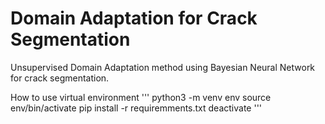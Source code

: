 # Domain Adaptation for Crack Segmentation
Unsupervised Domain Adaptation method using Bayesian Neural Network for crack segmentation.

How to use virtual environment
'''
python3 -m venv env
source env/bin/activate
pip install -r requiremments.txt
deactivate
'''